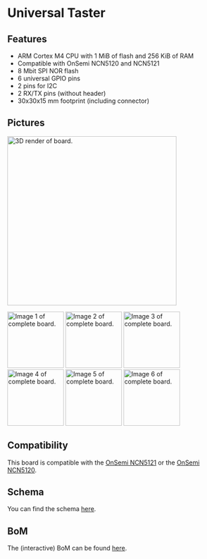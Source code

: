 # Universal Taster

## Features
* ARM Cortex M4 CPU with 1 MiB of flash and 256 KiB of RAM
* Compatible with OnSemi NCN5120 and NCN5121
* 8 Mbit SPI NOR flash
* 6 universal GPIO pins
* 2 pins for I2C
* 2 RX/TX pins (without header)
* 30x30x15 mm footprint (including connector)

## Pictures
<img src="Pictures/TopView.png" width="384" alt="3D render of board.">

[<img src="Pictures/Image1.jpg" width="128" alt="Image 1 of complete board.">](Pictures/Image1.jpg)
[<img src="Pictures/Image2.jpg" width="128" alt="Image 2 of complete board.">](Pictures/Image2.jpg)
[<img src="Pictures/Image3.jpg" width="128" alt="Image 3 of complete board.">](Pictures/Image3.jpg)
[<img src="Pictures/Image4.jpg" width="128" alt="Image 4 of complete board.">](Pictures/Image4.jpg)
[<img src="Pictures/Image5.jpg" width="128" alt="Image 5 of complete board.">](Pictures/Image5.jpg)
[<img src="Pictures/Image6.jpg" width="128" alt="Image 6 of complete board.">](Pictures/Image6.jpg)

## Compatibility
This board is compatible with the [OnSemi NCN5121](http://www.onsemi.com/pub/Collateral/NCN5121-D.PDF) or the [OnSemi NCN5120](http://www.onsemi.com/pub/Collateral/NCN5120-D.PDF).

## Schema
You can find the schema [here](Taster.pdf).

## BoM
The (interactive) BoM can be found [here](https://basilfx.github.io/KNX-Universal-Taster/pcb/Universal-Taster/BoM/ibom.html).
